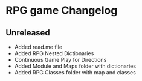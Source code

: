 # RPG game Changelog

## Unreleased
- Added read.me file
- Added RPG Nested Dictionaries
- Continuous Game Play for Directions
- Added Module and Maps folder with dictionaries 
- Added RPG Classes folder with map and classes
